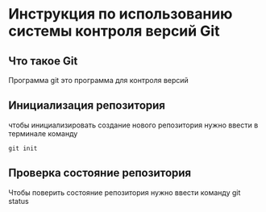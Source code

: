 # **Инструкция по использованию системы контроля версий Git**

## Что такое Git

Программа git это программа для контроля версий

## Инициализация репозитория

чтобы инициализировать создание нового репозитория нужно ввести в терминале команду 

    git init

## Проверка состояние репозитория 
Чтобы поверить состояние репозитория нужно ввести команду git status

